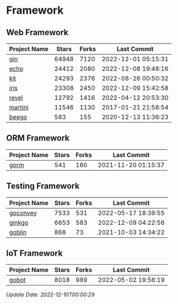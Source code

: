 # Framework

## Web Framework
| Project Name | Stars | Forks | Last Commit |
| ------------ | ----- | ----- | ----------- |
| [gin](https://github.com/gin-gonic/gin) | 64948 | 7120 | 2022-12-01 05:15:31 |
| [echo](https://github.com/labstack/echo) | 24412 | 2080 | 2022-12-08 19:48:16 |
| [kit](https://github.com/go-kit/kit) | 24293 | 2376 | 2022-08-26 00:50:32 |
| [iris](https://github.com/kataras/iris) | 23308 | 2450 | 2022-12-09 15:42:58 |
| [revel](https://github.com/revel/revel) | 12792 | 1416 | 2022-04-12 20:53:30 |
| [martini](https://github.com/go-martini/martini) | 11546 | 1130 | 2017-01-21 21:58:54 |
| [beego](https://github.com/astaxie/beego) | 583 | 155 | 2020-12-13 11:36:23 |

## ORM Framework
| Project Name | Stars | Forks | Last Commit |
| ------------ | ----- | ----- | ----------- |
| [gorm](https://github.com/jinzhu/gorm) | 541 | 160 | 2021-11-20 01:15:37 |

## Testing Framework
| Project Name | Stars | Forks | Last Commit |
| ------------ | ----- | ----- | ----------- |
| [goconvey](https://github.com/smartystreets/goconvey) | 7533 | 531 | 2022-05-17 18:39:55 |
| [ginkgo](https://github.com/onsi/ginkgo) | 6653 | 583 | 2022-12-09 04:22:56 |
| [goblin](https://github.com/franela/goblin) | 868 | 73 | 2021-10-03 14:34:22 |

## IoT Framework
| Project Name | Stars | Forks | Last Commit |
| ------------ | ----- | ----- | ----------- |
| [gobot](https://github.com/hybridgroup/gobot) | 8018 | 989 | 2022-05-02 19:56:19 |

*Update Date: 2022-12-10T00:00:29*
